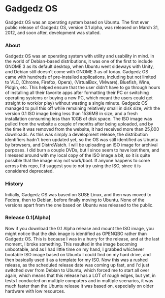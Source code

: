 Gadgedz OS
=========

Gadgedz OS was an operating system based on Ubuntu. The first ever public release of Gadgedz OS, version 0.1 alpha, was released on March 31, 2012, and soon after, development was stalled. 

### About

Gadgedz OS was an operating system with utility and usability in mind. In the world of Debian-based distributions, it was one of the first to include GNOME 3 as its default desktop, when Ubuntu went sideways with Unity, and Debian still doesn't come with GNOME 3 as of today. Gadgedz OS came with hundreds of pre-installed applications, including but not limited to VLC, (Chrome, Firefox, Opera), (VirtualBox, VMware), Bluefish, Wine, Pidgin, etc. This helped ensure that the user didn't have to go through hours of installing all their favorite apps after formatting their PC or switching operating systems or buying a new PC, which meant the users could get straight to work(or play) without wasting a single minute. Gadgedz OS managed to pull this off while remaining relatively small in disk size, with the version 0.1 ISO image being less than 1536MB in size, and a fresh installation consuming less than 10GB of disk space. The ISO image was pulled from the website a couple of months after being uploaded, and by the time it was removed from the website, it had received more than 25,000 downloads. As this was simply a development release, the distribution identifiers hadn't been updated yet, so the OS was still identified as Ubuntu by browsers, and DistroWatch. I will be uploading an ISO image for archival purposes. I did burn a couple DVDs, but I since seem to have lost them, and I messed around with my local copy of the ISO image a bit, so it is quite possible that the image may not work/boot. If anyone happens to come across this repo, I'd suggest you to not try using the ISO, since it is considered deprecated.

### History

Initially, Gadgedz OS was based on SUSE Linux, and then was moved to Fedora, then to Debian, before finally moving to Ubuntu. None of the versions apart from the one based on Ubuntu was released to the public. 

### Release 0.1(Alpha)

Now if you download the 0.1 Alpha release and mount the ISO image, you might notice that the disk image is identified as OPENQBO rather than Gadgedz OS. This is because I was in a hurry for the release, and at the last moment, I broke something. This resulted in the image becoming unbootable, and as I had little time on my hand, I grabbed whichever bootable ISO image based on Ubuntu I could find on my hard drive, and then basically used it as a template for my ISO. Now this was a rushed release, as the scheduled release date was coming up fast, and I'd just switched over from Debian to Ubuntu, which forced me to start all over again, which means that this release has a LOT of rough edges, but yet, in tests I conducted on multiple computers and in multiple scenarios, it was much faster than the Ubuntu release it was based on, especially on older hardware with low resources.
